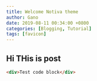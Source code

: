 ```yaml
---
title: Welcome Notiva theme
author: Gano
date: 2019-08-11 00:34:00 +0800
categories: [Blogging, Tutorial]
tags: [favicon]
---
```


## Hi THis is post

```html
<div>Test code block</div>
```
